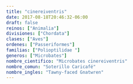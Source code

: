 ```yaml
---
title: "cinereiventris"
date: 2017-08-18T20:46:32-06:00
draft: false
reinos: ["Animalia"]
divisiones: ["Chordata"]
clases: ["Aves"]
ordenes: ["Passeriformes"]
familias: ["Polioptilidae "]
generos: ["Microbates"]
nombre_cientifico: "Microbates cinereiventris"
nombre_comun: "Soterillo Caricafé"
nombre_ingles: "Tawny-faced Gnatwren"
---
```

